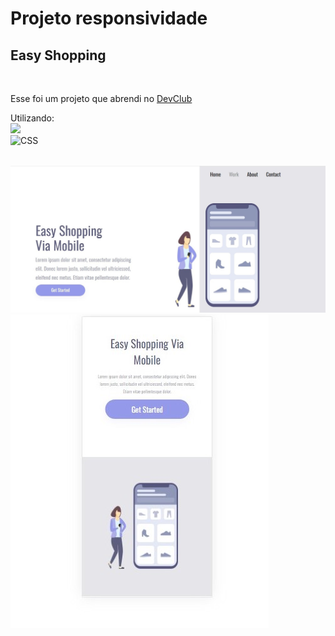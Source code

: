 <h1> Projeto responsividade</h1>
<h2>Easy Shopping</h2>
<br>
<p> Esse foi um projeto que abrendi no <a href="https://rodolfomori.com.br/devclub">DevClub</a></p>
<p>Utilizando: <BR>
  <img src="https://img.shields.io/badge/HTML-239120?style=for-the-badge&logo=html5&logoColor=white"alt:HTML/> <br>
  <img src="https://img.shields.io/badge/CSS-0b45a6?&style=for-the-badge&logo=css3&logoColor=white" alt=CSS ></p>
  <br>
  <img src="assets/WhatsApp Image 2023-12-18 at 16.59.00.jpeg" alt=projeto/>
  <br>
  <img src="assets/WhatsApp Image 2023-12-18 at 16.56.24.jpeg" alt=responsivo/>
